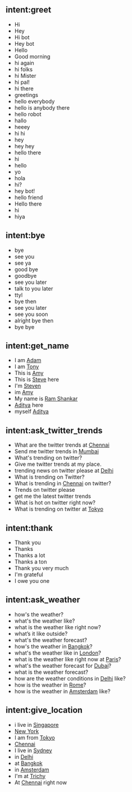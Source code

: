 ## intent:greet
- Hi
- Hey
- Hi bot
- Hey bot
- Hello
- Good morning
- hi again
- hi folks
- hi Mister
- hi pal!
- hi there
- greetings
- hello everybody
- hello is anybody there
- hello robot
- hallo
- heeey
- hi hi
- hey
- hey hey
- hello there
- hi
- hello
- yo
- hola
- hi?
- hey bot!
- hello friend
- Hello there
- hi
- hiya

## intent:bye
- bye
- see you
- see ya
- good bye
- goodbye
- see you later
- talk to you later
- ttyl
- bye then
- see you later
- see you soon
- alright bye then
- bye bye

## intent:get_name
- I am [Adam](name)
- I am [Tony](name)
- This is [Amy](name)
- This is [Steve](name) here
- I'm [Steven](name)
- im [Amy](name)
- My name is [Ram Shankar](name)
- [Aditya](name) here
- myself [Aditya](name)

## intent:ask_twitter_trends
- What are the twitter trends at [Chennai](location)
- Send me twitter trends in [Mumbai](location)
- What's trending on twitter?
- Give me twitter trends at my place.
- trending news on twitter please at [Delhi](location)
- What is trending on Twitter?
- What is trending in [Chennai](location) on twitter?
- Trends on twitter please
- get me the latest twitter trends
- What is hot on twitter right now?
- What is trending on twitter at [Tokyo](location)

## intent:thank
- Thank you
- Thanks
- Thanks a lot
- Thanks a ton
- Thank you very much
- I'm grateful
- I owe you one

## intent:ask_weather
- how's the weather?
- what's the weather like?
- what is the weather like right now?
- what’s it like outside?
- what's the weather forecast?
- how's the weather in [Bangkok](location)?
- what's the weather like in [London](location)?
- what is the weather like right now at [Paris](location)?
- what's the weather forecast for [Dubai](location)?
- what is the weather forecast?
- how are the weather conditions in [Delhi](location) like?
- how is the weather in [Rome](location)?
- how is the weather in [Amsterdam](location) like?

## intent:give_location
- i live in [Singapore](location)
- [New York](location)
- I am from [Tokyo](location)
- [Chennai](location)
- I live in [Sydney](location)
- in [Delhi](location)
- at [Bangkok](location)
- in [Amsterdam](location)
- I'm at [Trichy](location)
- At [Chennai](location) right now
